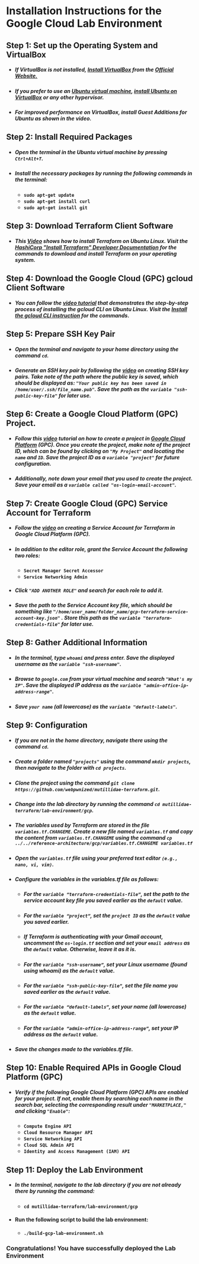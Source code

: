 # Installation Instructions for the Google Cloud Lab Environment

## Step 1: Set up the Operating System and VirtualBox  
+ ##### If VirtualBox is not installed, [**Install VirtualBox**](https://www.youtube.com/watch?v=61GhP8DsQMw) from the  [**Official Website.**](https://www.virtualbox.org/wiki/Downloads)  
+ ##### If you prefer to use an [**Ubuntu virtual machine**](https://ubuntu.com/download/desktop), [**install Ubuntu on VirtualBox**](https://www.youtube.com/watch?v=Cazzls2sZVk) or any other hypervisor.  
+ ##### For improved performance on VirtualBox, install Guest Additions for Ubuntu as shown in the video. 

## Step 2: Install Required Packages  

+ ##### Open the terminal in the Ubuntu virtual machine by pressing **`Ctrl+Alt+T`**.  
+ ##### Install the necessary packages by running the following commands in the terminal:  
  -   **`sudo apt-get update`**  
  -   **`sudo apt-get install curl`**  
  -   **`sudo apt-get install git`**  
  
## Step 3: Download Terraform Client Software  
 
+ ##### This [**Video**](https://www.youtube.com/watch?v=LM3RLgNu7tU) shows how to install Terraform on Ubuntu Linux. Visit the [**HashiCorp "Install Terraform" Developer Documentation**](https://developer.hashicorp.com/terraform/tutorials/aws-get-started/install-cli) for the commands to download and install Terraform on your operating system.

## Step 4: Download the Google Cloud (GPC) gcloud Client Software  

+ ##### You can follow the [**video tutorial**](https://www.youtube.com/watch?v=04GONi_U6zU) that demonstrates the step-by-step process of installing the gcloud CLI on Ubuntu Linux. Visit the [**Install the gcloud CLI instruction**](https://cloud.google.com/sdk/docs/install#deb) for the commands.

## Step 5: Prepare SSH Key Pair  

+ ##### Open the terminal and navigate to your home directory using the command **`cd`**.
+ ##### Generate an SSH key pair by following the [**video**](https://www.youtube.com/watch?v=eUwOlc9HfZs) on creating SSH key pairs. Take note of the path where the public key is saved, which should be displayed as: **`"Your public key has been saved in /home/user/.ssh/file_name.pub"`**. Save the path as the **`variable "ssh-public-key-file"`** for later use.

## Step 6: Create a Google Cloud Platform (GPC) Project.  
+ #####	Follow this [video](https://www.youtube.com/watch?v=qUgfKkeJ29Y) tutorial on how to create a project in [Google Cloud Platform](https://console.cloud.google.com/) (GPC). Once you create the project, make note of the project ID, which can be found by clicking on **`"My Project"`** and locating the **`name`** and **`ID`**. Save the project ID as a **`variable "project"`** for future configuration.
+ #####	Additionally, note down your email that you used to create the project. Save your email as a **`variable called "os-login-email-account"`**.

## Step 7: Create Google Cloud (GPC) Service Account for Terraform  
+ ##### Follow the [video](https://www.youtube.com/watch?v=hMcVrKgX30w) on creating a Service Account for Terraform in Google Cloud Platform (GPC).  
+ ##### In addition to the editor role, grant the Service Account the following two roles:  
    - **`Secret Manager Secret Accessor`**  
    - **`Service Networking Admin`** 
+ ##### Click **`"ADD ANOTHER ROLE"`** and search for each role to add it.  
+ ##### Save the path to the Service Account key file, which should be something like **`"/home/user_name/folder_name/gcp-terraform-service-account-key.json"`** . Store this path as the **`variable "terraform-credentials-file"`** for later use.  

## Step 8: Gather Additional Information
+ ##### In the terminal, type **`whoami`** and press enter. Save the displayed username as the **`variable "ssh-username"`**.
+ #####	Browse to **`google.com`** from your virtual machine and search **`"What's my IP"`**. Save the displayed IP address as the **`variable "admin-office-ip-address-range"`**.
+ #####	Save **`your name`** (all lowercase) as the **`variable "default-labels"`**.

## Step 9: Configuration

+ #####	If you are not in the home directory, navigate there using the command **`cd`**.
+ #####	Create a folder named **`"projects"`** using the command **`mkdir projects`**, then navigate to the folder with **`cd projects`**.
+ #####	Clone the project using the command **`git clone https://github.com/webpwnized/mutillidae-terraform.git`**.
+ #####	Change into the lab directory by running the command **`cd mutillidae-terraform/lab-environment/gcp`**.
+ #####	The variables used by Terraform are stored in the file **`variables.tf.CHANGEME`**. Create a new file named **`variables.tf`** and copy the content from **`variables.tf.CHANGEME`** using the command **`cp ../../reference-architecture/gcp/variables.tf.CHANGEME variables.tf`**
+ #####	Open the **`variables.tf`** file using your preferred text editor **`(e.g., nano, vi, vim)`**.
+ #####	Configure the variables in the variables.tf file as follows:
    -	##### For the **`variable “terraform-credentials-file”`**, set the path to the service account key file you saved earlier as the **`default`** value.
    -	##### For the **`variable “project”`**, set the **`project ID`** as the **`default`** value you saved earlier.
    -	##### If Terraform is authenticating with your Gmail account, uncomment the **`os-login.tf`** section and set your **`email address`** as the **`default`** value. Otherwise, leave it as it is.
    -	##### For the **`variable “ssh-username”`**, set your Linux username (found using whoami) as the **`default`** value.
    -	##### For the **`variable “ssh-public-key-file”`**, set the file name you saved earlier as the **`default`** value.
    -	##### For the **`variable “default-labels”`**, set your name (all lowercase) as the **`default`** value.
    -	##### For the **`variable “admin-office-ip-address-range”`**, set your IP address as the **`default`** value.
+ #####	Save the changes made to the variables.tf file.

## Step 10: Enable Required APIs in Google Cloud Platform (GPC)  

+ ##### Verify if the following Google Cloud Platform (GPC) APIs are enabled for your project. If not, enable them by searching each name in the search bar, selecting the corresponding result under **`"MARKETPLACE,"`** and clicking **`"Enable"`**:
    -	**`Compute Engine API`**
    -	**`Cloud Resource Manager API`**
    -	**`Service Networking API`**
    -	**`Cloud SQL Admin API`**
    -	**`Identity and Access Management (IAM) API`**

## Step 11: Deploy the Lab Environment

+ #####	In the terminal, navigate to the lab directory if you are not already there by running the command:
    -	**`cd mutillidae-terraform/lab-environment/gcp`**
+ ####	Run the following script to build the lab environment:
    -	**`./build-gcp-lab-environment.sh`**

### Congratulations! You have successfully deployed the Lab Environment
